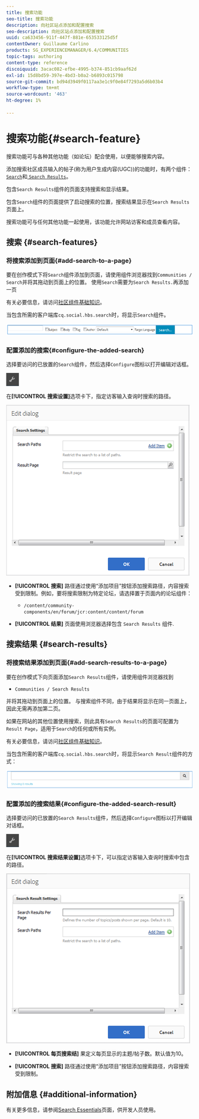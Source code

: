 ```yaml
---
title: 搜索功能
seo-title: 搜索功能
description: 向社区站点添加和配置搜索
seo-description: 向社区站点添加和配置搜索
uuid: ca633456-911f-447f-881e-653533125d5f
contentOwner: Guillaume Carlino
products: SG_EXPERIENCEMANAGER/6.4/COMMUNITIES
topic-tags: authoring
content-type: reference
discoiquuid: 3acac082-efbe-4995-b374-851cb9aaf62d
exl-id: 15d8bd59-397e-4bd3-b0a2-b6893c015798
source-git-commit: bd94d3949f0117aa3e1c9f0e84f7293a5d6b03b4
workflow-type: tm+mt
source-wordcount: '463'
ht-degree: 1%

---
```


# 搜索功能{#search-feature}

搜索功能可与各种其他功能（如论坛）配合使用，以便能够搜索内容。

添加搜索社区成员输入的帖子(称为用户生成内容(UGC))的功能时，有两个组件：[ `Search`](#search-features)和[ `Search Results`](#search-results)。

包含`Search Results`组件的页面支持搜索和显示结果。

包含`Search`组件的页面提供了启动搜索的位置，搜索结果显示在`Search Results`页面上。

搜索功能可与任何其他功能一起使用，该功能允许网站访客和成员查看内容。

## 搜索 {#search-features}

### 将搜索添加到页面{#add-search-to-a-page}

要在创作模式下将`Search`组件添加到页面，请使用组件浏览器找到`Communities / Search`并将其拖动到页面上的位置。 使用`Search`需要为`Search Results.`再添加一页

有关必要信息，请访问[社区组件基础知识](basics.md)。

当包含所需的客户端库`cq.social.hbs.search`时，将显示`Search`组件。

![chlimage_1-373](assets/chlimage_1-373.png)

### 配置添加的搜索{#configure-the-added-search}

选择要访问的已放置的`Search`组件，然后选择`Configure`图标以打开编辑对话框。

![chlimage_1-374](assets/chlimage_1-374.png)

在&#x200B;**[!UICONTROL 搜索设置]**&#x200B;选项卡下，指定访客输入查询时搜索的路径。

![chlimage_1-376](assets/chlimage_1-375.png)

* **[!UICONTROL 搜索]**
路径通过使用“添加项目”按钮添加搜索路径，内容搜索受到限制。例如，要将搜索限制为特定论坛，请选择置于页面内的论坛组件：

   * `/content/community-components/en/forum/jcr:content/content/forum`

* **[!UICONTROL 结果]**
页面使用浏览器选择包含 
`Search Results` 组件.

## 搜索结果 {#search-results}

### 将搜索结果添加到页面{#add-search-results-to-a-page}

要在创作模式下向页面添加`Search Results`组件，请使用组件浏览器找到

* `Communities / Search Results`

并将其拖动到页面上的位置。 与搜索组件不同，由于结果将显示在同一页面上，因此无需再添加第二页。

如果在网站的其他位置使用搜索，则此具有`Search Results`的页面可配置为`Result Page`，适用于`Search`的任何或所有实例。

有关必要信息，请访问[社区组件基础知识](basics.md)。

当包含所需的客户端库`cq.social.hbs.search`时，将显示`Search Result`组件的方式：

![chlimage_1-376](assets/chlimage_1-376.png)

### 配置添加的搜索结果{#configure-the-added-search-result}

选择要访问的已放置的`Search Results`组件，然后选择`Configure`图标以打开编辑对话框。

![chlimage_1-377](assets/chlimage_1-377.png)

在&#x200B;**[!UICONTROL 搜索结果设置]**&#x200B;选项卡下，可以指定访客输入查询时搜索中包含的路径。

![chlimage_1-378](assets/chlimage_1-378.png)

* **[!UICONTROL 每页搜索结]**
果定义每页显示的主题/帖子数。默认值为10。

* **[!UICONTROL 搜索]**
路径通过使用“添加项目”按钮添加搜索路径，内容搜索受到限制。

## 附加信息 {#additional-information}

有关更多信息，请参阅[Search Essentials](search-implementation.md)页面，供开发人员使用。

